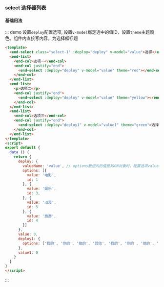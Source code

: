 ### select 选择器列表
#### 基础用法
::: demo 设置`deploy`配置选项, 设置`v-model`绑定选中的值ID，设置`theme`主题颜色。组件内直接写内容，为选择框标题
```html
<template>
  <end-select class="select-1" :deploy="deploy" v-model="value">选择</end-select>
  <end-list>
    <end-col>选项一</end-col>
    <end-col justify="end">
      <end-select :deploy="deploy" v-model="value" theme="red"></end-select>
    </end-col>
  </end-list>
  <end-list>
    <p>选项二</p>
    <end-col justify="end">
      <end-select :deploy="deploy" v-model="value" theme="yellow"></end-select>
    </end-col>
  </end-list>
  <end-list>
    <end-col>选项三</end-col>
    <end-col justify="end">
      <end-select :deploy="deploy1" v-model="value1" theme="green">选择是谁的</end-select>
    </end-col>
  </end-list>
</template>
<script>
export default {
  data () {
    return {
      deploy: {
        valueName: 'value', // options数组内的值是JSON对象时，配置选项value健值。默认为'text'
        options: [{
          value: '电影',
          id: 1
        }, {
          value: '娱乐',
          id: 3,
        }, {
          value: '动漫',
          id: 5
        }, {
          value: '旅游',
          id: 4
        }]
      },
      value: 0,
      deploy1: {
        options: ['我的', '你的', '他的', '其他', '我的', '你的', '他的', '其他']
      },
      value1: 0
    }
  }
}
</script>
```
:::
<style lang="scss" scoped>
@import '~global/global';
.select-1 {
  @include flexs;
  @include align-items;
  height: px2rem(40px);
  border: 1px solid #ddd;
  text-align: center;
  .select-popup {
    position: absolute !important;
  }
}
.source {
  position: relative;
  height: px2rem(600px);
  overflow: hidden;
}
</style>
